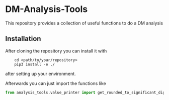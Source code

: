 # DM-Analysis-Tools

This repository provides a collection of useful functions to do a DM analysis

## Installation
After cloning the repository you can install it with
```shell
    cd <path/to/your/repository>
    pip3 install -e ./
```
after setting up your environment.

Afterwards you can just import the functions like
```python
from analysis_tools.value_printer import get_rounded_to_significant_digit
```
